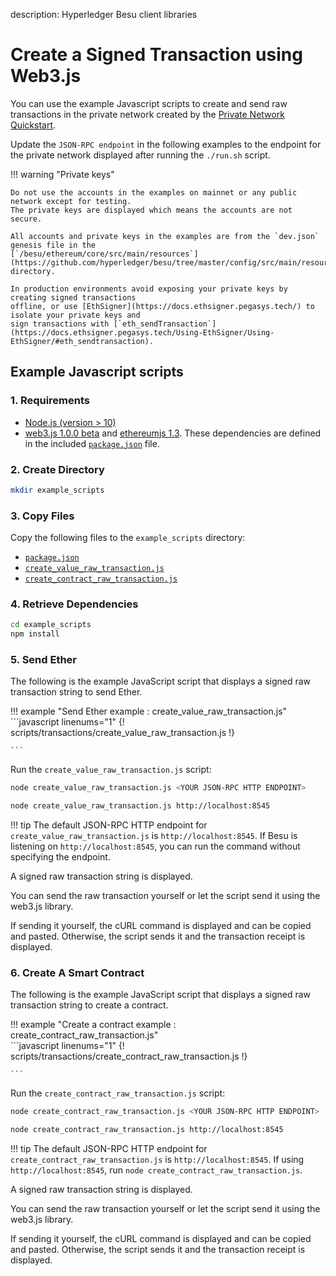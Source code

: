 description: Hyperledger Besu client libraries 
<!--- END of page meta data -->

# Create a Signed Transaction using Web3.js

You can use the example Javascript scripts to create and send raw transactions in the private network 
created by the [Private Network Quickstart](../../Tutorials/Quickstarts/Private-Network-Quickstart.md).

Update the `JSON-RPC endpoint` in the following examples to the endpoint for the private 
network displayed after running the `./run.sh` script.

!!! warning "Private keys"

    Do not use the accounts in the examples on mainnet or any public network except for testing.
    The private keys are displayed which means the accounts are not secure.
    
    All accounts and private keys in the examples are from the `dev.json` genesis file in the 
    [`/besu/ethereum/core/src/main/resources`](https://github.com/hyperledger/besu/tree/master/config/src/main/resources) directory.

    In production environments avoid exposing your private keys by creating signed transactions 
    offline, or use [EthSigner](https://docs.ethsigner.pegasys.tech/) to isolate your private keys and 
    sign transactions with [`eth_sendTransaction`](https://docs.ethsigner.pegasys.tech/Using-EthSigner/Using-EthSigner/#eth_sendtransaction). 
    
## Example Javascript scripts

### 1. Requirements

- [Node.js (version > 10)](https://nodejs.org/en/download/)  
- [web3.js 1.0.0 beta](https://github.com/ethereum/web3.js/) and [ethereumjs 1.3](https://github.com/ethereumjs/ethereumjs-tx).
These dependencies are defined in the included [`package.json`](../../scripts/transactions/package.json) file.

### 2. Create Directory
```bash
mkdir example_scripts
```

### 3. Copy Files
Copy the following files to the `example_scripts` directory:

- [`package.json`](../../scripts/transactions/package.json)
- [`create_value_raw_transaction.js`](../../scripts/transactions/create_value_raw_transaction.js)
- [`create_contract_raw_transaction.js`](../../scripts/transactions/create_contract_raw_transaction.js)

### 4. Retrieve Dependencies
```bash
cd example_scripts
npm install
```

### 5. Send Ether
The following is the example JavaScript script that displays a signed raw transaction string to send Ether.

!!! example "Send Ether example : create_value_raw_transaction.js"
    ```javascript linenums="1"
{! scripts/transactions/create_value_raw_transaction.js !}
     
    ```

Run the `create_value_raw_transaction.js` script:

```bash tab="Command"
node create_value_raw_transaction.js <YOUR JSON-RPC HTTP ENDPOINT>
```

```bash tab="Example"
node create_value_raw_transaction.js http://localhost:8545
```

!!! tip
    The default JSON-RPC HTTP endpoint for `create_value_raw_transaction.js` is `http://localhost:8545`.
    If Besu is listening on `http://localhost:8545`, you can run the command without specifying the endpoint.
        
A signed raw transaction string is displayed.

You can send the raw transaction yourself or let the script send it using the web3.js library.

If sending it yourself, the cURL command is displayed and can be copied and pasted. Otherwise, the script sends it and
the transaction receipt is displayed.

### 6. Create A Smart Contract
The following is the example JavaScript script that displays a signed raw transaction string to create a contract.

!!! example "Create a contract example : create_contract_raw_transaction.js"    
    ```javascript linenums="1"
{! scripts/transactions/create_contract_raw_transaction.js !}
     
    ```

Run the `create_contract_raw_transaction.js` script:

```bash tab="Command"
node create_contract_raw_transaction.js <YOUR JSON-RPC HTTP ENDPOINT>
```

```bash tab="Example"
node create_contract_raw_transaction.js http://localhost:8545
```

!!! tip
    The default JSON-RPC HTTP endpoint for `create_contract_raw_transaction.js` is `http://localhost:8545`.
    If using `http://localhost:8545`, run `node create_contract_raw_transaction.js`.
    
A signed raw transaction string is displayed.

You can send the raw transaction yourself or let the script send it using the web3.js library.

If sending it yourself, the cURL command is displayed and can be copied and pasted. Otherwise, the script sends it and
the transaction receipt is displayed.
